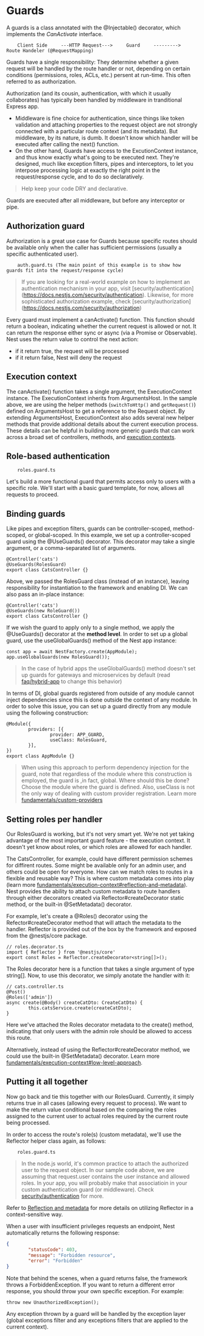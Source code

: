 # Guards

A guards is a class annotated with the @Injectable() decorator, which implements the *CanActivate* interface.

        Client Side     ---HTTP Request--->     Guard     --------->     Route Handeler (@RequestMapping)
    
Guards have a single responsibility: They determine whether a given request will be handled by the route handler or not, depending on certain conditions (permissions, roles, ACLs, etc.) persent at run-time. This often referred to as authorization.
    
Authorization (and its cousin, authentication, with which it usually collaborates) has typically been handled by middleware in tranditional Express app.
- Middleware is fine choice for authentication, since things like token validation and attaching properties to the request object are not strongly connected with a particular route context (and its metadata). But middleware, by its nature, is dumb. It doesn't know which handler will be executed after calling the next() function.
- On the other hand, Guards have access to the ExcutionContext instance, and thus know exactly what's going to be executed next. They're designed, much like exception filters, pipes and interceptors, to let you interpose processing logic at exactly the right point in the request/response cycle, and to do so declaratively.
> Help keep your code DRY and declarative.

Guards are executed after all middleware, but before any interceptor or pipe.

## Authorization guard

Authorization is a great use case for Guards because specific routes should be available only when the caller has sufficient permissions (usually a specific authenticated user).

        auth.guard.ts (The main point of this example is to show how guards fit into the request/response cycle)

> If you are looking for a real-world example on how to implement an authentication mechanism in your app, visit [security/authentication] (https://docs.nestjs.com/security/authentication). Likewise, for more sophisticated authorization example, check [security/authorization] (https://docs.nestjs.com/security/authorization)

Every guard must implement a canActivate() function. This function should return a boolean, indicating whether the current request is allowed or not. It can return the response either sync or async (via a Promise or Observable). Nest uses the return value to control the next action:
- if it return true, the request will be processed
- if it return false, Nest will deny the request

## Execution context

The canActivate() function takes a single argument, the ExecutionContext instance. The ExecutionContext inherits from ArgumentsHost.
In the sample above, we are using the helper methods (`switchToHttp()` and `getRequest()`) defined on ArgumentsHost to get a reference to the Request object.
By extending ArgumentsHost, ExecutionContext also adds several new helper methods that provide additional details about the current execution process. These details can be helpful in building more generic guards that can work across a broad set of controllers, methods, and [execution contexts](https://docs.nestjs.com/fundamentals/execution-context).

## Role-based authentication

        roles.guard.ts

Let's build a more functional guard that permits access only to users with a specific role. We'll start with a basic guard template, for now, allows all requests to proceed.

## Binding guards

Like pipes and exception filters, guards can be controller-scoped, method-scoped, or global-scoped.
In this example, we set up a controller-scoped guard using the @UseGuards() decorator. This decorator may take a single argument, or a comma-separated list of arguments.
```JS
@Controller('cats')
@UseGuards(RolesGuard)
export class CatsController {}
```
Above, we passed the RolesGuard class (instead of an instance), leaving responsibility for instantiation to the framework and enabling DI. We can also pass an in-place instance:
```JS
@Controller('cats')
@UseGuards(new RoleGuard())
export class CatsController {}
```
If we wish the guard to apply only to a single method, we apply the @UseGuards() decorator at the **method level**.
In order to set up a global guard, use the useGlobalGuards() method of the Nest app instance:
```JS
const app = await NestFactory.create(AppModule);
app.useGlobalGuards(new RolesGuard());
```

> In the case of hybrid apps the useGlobalGuards() method doesn't set up guards for gateways and microservices by default (read [faq/hybrid-app](https://docs.nestjs.com/faq/hybrid-application) to change this behavior)

In terms of DI, global guards registered from outside of any module cannot inject dependencies since this is done outside the context of any module. In order to solve this issue, you can set up a guard directly from any module using the following construction:
```JS
@Module({
        providers: [{
                provider: APP_GUARD,
                useClass: RolesGuard,
        }],
})
export class AppModule {}
```
> When using this approach to perform dependency injection for the guard, note that regardless of the module where this construction is employed, the guard is ,in fact, global. Where should this be done? Choose the module where the guard is defined. Also, useClass is not the only way of dealing with custom provider registration. Learn more [fundamentals/custom-providers](https://docs.nestjs.com/fundamentals/custom-providers)

## Setting roles per handler

Our RolesGuard is working, but it's not very smart yet. We're not yet taking advantage of the most important guard feature - the execution context. It doesn't yet know about roles, or which roles are allowed for each handler.

The CatsController, for example, could have different permission schemes for diffirent routes. Some might be available only for an admin user, and others could be open for everyone. How can we match roles to routes in a flexible and reusable way?
This is where custom metadata comes into play (learn more [fundamentals/execution-context#reflection-and-metadata](https://docs.nestjs.com/fundamentals/execution-context#reflection-and-metadata)). Nest provides the ability to attach custom metadata to route handlers through either decorators created via Reflector#createDecorator static method, or the built-in @SetMetadata() decorator.

For example, let's create a @Roles() decorator using the Refector#createDecorator method that will attach the metadata to the handler. Reflector is provided out of the box by the framework and exposed from the @nestjs/core package.

```JS
// roles.decorator.ts
import { Reflector } from '@nestjs/core'
export const Roles = Reflector.createDecorator<string[]>();
```
The Roles decorator here is a function that takes a single argument of type string[].
Now, to use this decorator, we simply anotate the handler with it:
```JS
// cats.controller.ts
@Post()
@Roles(['admin'])
async create(@Body() createCatDto: CreateCatDto) {
        this.catsService.create(createCatDto);
}
```
Here we've attached the Roles decorator metadata to the create() method, indicating that only users with the admin role should be allowed to access this route.

Alternatively, instead of using the Reflector#createDecorator method, we could use the built-in @SetMetadata() decorator. Learn more [fundamentals/execution-context#low-level-approach](https://docs.nestjs.com/fundamentals/execution-context#low-level-approach).

## Putting it all together

Now go back and tie this together with our RolesGuard. Currently, it simply returns true in all cases (allowing every request to process). We want to make the return value conditional based on the comparing the roles assigned to the current user to actual roles required by the current route being processed.

In order to access the route's role(s) (custom metadata), we'll use the Reflector helper class again, as follows:

        roles.guard.ts

> In the node.js world, it's common practice to attach the authorized user to the request object. In our sample code above, we are assuming that request.user contains the user instance and allowed roles. In your app, you will probably make that associatioin in your custom authentication guard (or middleware). Check [security/authentication](https://docs.nestjs.com/security/authentication) for more.

Refer to [Reflection and metadata](https://docs.nestjs.com/fundamentals/execution-context#reflection-and-metadata) for more details on utilizing Reflector in a context-sensitive way.

When a user with insufficient privileges requests an endpoint, Nest automatically returns the following response:
```JSON
{
        "statusCode": 403,
        "message": "Forbidden resource",
        "error": "Forbidden"
}
```
Note that behind the scenes, when a guard returns false, the framework throws a ForbiddenException. If you want to return a different error response, you should throw your own specific exception. For example:
```TS
throw new UnauthorizedException();
```
Any exception thrown by a guard will be handled by the exception layer (global exceptions filter and any exceptions filters that are applied to the current context).